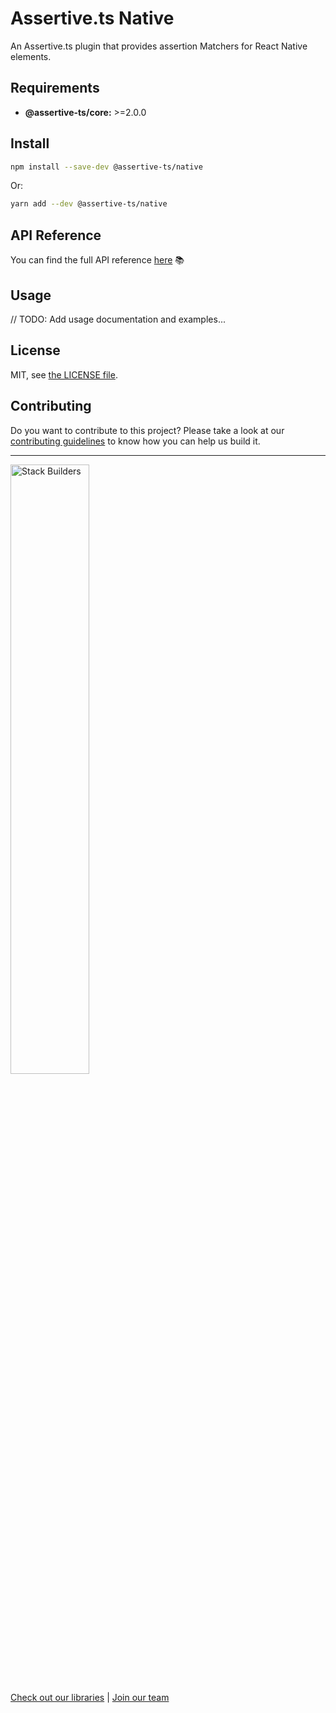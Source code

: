 # Assertive.ts Native

An Assertive.ts plugin that provides assertion Matchers for React Native elements.

## Requirements

- **@assertive-ts/core:** >=2.0.0

## Install

```sh
npm install --save-dev @assertive-ts/native
```

Or:

```sh
yarn add --dev @assertive-ts/native
```

## API Reference

You can find the full API reference [here](https://stackbuilders.github.io/assertive-ts/docs/native/build/) 📚

## Usage

// TODO: Add usage documentation and examples...

## License

MIT, see [the LICENSE file](https://github.com/stackbuilders/assertive-ts/blob/main/packages/native/LICENSE).

## Contributing

Do you want to contribute to this project? Please take a look at our [contributing guidelines](https://github.com/stackbuilders/assertive-ts/blob/main/docs/CONTRIBUTING.md) to know how you can help us build it.

---

<img src="https://www.stackbuilders.com/media/images/Sb-supports.original.png" alt="Stack Builders" width="50%" />

[Check out our libraries](https://github.com/stackbuilders/) | [Join our team](https://www.stackbuilders.com/join-us/)
